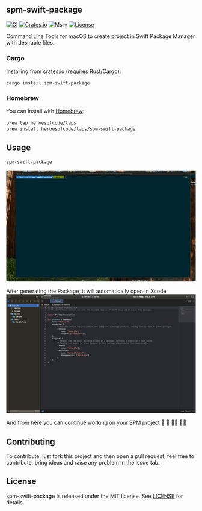 ## spm-swift-package

[![CI](https://github.com/heroesofcode/spm-swift-package/actions/workflows/CI.yml/badge.svg)](https://github.com/heroesofcode/spm-swift-package/actions/workflows/CI.yml)
[![Crates.io](https://img.shields.io/crates/v/spm-swift-package)](https://crates.io/crates/spm-swift-package)
![Msrv](https://img.shields.io/badge/msrv-1.74.1-blue.svg?logo=rust&logoColor=orange)
[![License](https://img.shields.io/github/license/heroesofcode/spm-swift-package.svg)](https://github.com/heroesofcode/spm-swift-package/blob/main/LICENSE)

Command Line Tools for macOS to create project in Swift Package Manager with desirable files.

### Cargo
Installing from [crates.io](https://crates.io/) (requires Rust/Cargo):

```shell
cargo install spm-swift-package
```

### Homebrew
You can install with [Homebrew](https://brew.sh/):

```shell
brew tap heroesofcode/taps
brew install heroesofcode/taps/spm-swift-package
```

## Usage

```sh
spm-swift-package
```

<img src="https://github.com/heroesofcode/spm-swift-package/blob/main/assets/example.gif?raw=true">

After generating the Package, it will automatically open in Xcode
<img src="https://github.com/heroesofcode/spm-swift-package/blob/main/assets/xcode.png?raw=true">

And from here you can continue working on your SPM project 🚀 🙂 👨‍💻 👩‍💻

## Contributing

To contribute, just fork this project and then open a pull request, feel free to contribute, bring ideas and raise any problem in the issue tab.

## License

spm-swift-package is released under the MIT license. See [LICENSE](https://github.com/heroesofcode/spm-swift-package/blob/main/LICENSE) for details.
